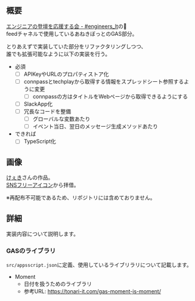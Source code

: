 
## 概要

[エンジニアの登壇を応援する会 - #engineers_lt]()の  
feedチャネルで使用しているあねきぼっとのGAS部分。  

とりあえずで実装していた部分をリファクタリングしつつ、  
誰でも拡張可能なように以下の実装を行う。  

- 必須
  - [ ] APIKeyやURLのプロパティストア化
  - [ ] connpassとtechplayから取得する情報をスプレッドシート参照するように変更
    - [ ] connpassの方はタイトルをWebページから取得できるようにする
  - [ ] SlackApp化
  - [ ] 冗長なコードを整備
    - [ ] グローバルな変数あたり
    - [ ] イベント当日、翌日のメッセージ生成メソッドあたり
- できれば
  - [ ] TypeScript化

## 画像

[けぇき](https://www.pixiv.net/member.php?id=360566)さんの作品。  
[SNSフリーアイコン](https://www.pixiv.net/member_illust.php?mode=manga&illust_id=474267820)から拝借。

※再配布不可能であるため、リポジトリには含めておりません。

## 詳細

実装内容について説明します。

### GASのライブラリ

`src/appsscript.json`に定義、使用しているライブリラリについて記載します。

- Moment
  - 日付を扱うためのライブラリ
  - 参考URL: https://tonari-it.com/gas-moment-js-moment/
